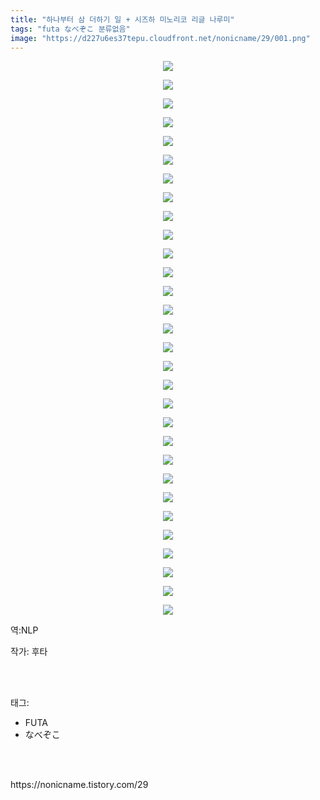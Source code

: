 ```yaml
---
title: "하나부터 삼 더하기 일 + 시즈하 미노리코 리글 나루미"
tags: "futa なべぞこ 분류없음"
image: "https://d227u6es37tepu.cloudfront.net/nonicname/29/001.png"
---
```

<div class="article">
<div class="tt_article_useless_p_margin"><p style="text-align: center; clear: none; float: none;"><img src="{{ site.imgserver6 }}/nonicname/29/001.png"/></p><p style="text-align: center; clear: none; float: none;"><img src="{{ site.imgserver6 }}/nonicname/29/002.png"/></p><p style="text-align: center; clear: none; float: none;"><img src="{{ site.imgserver6 }}/nonicname/29/003.png"/></p><p style="text-align: center; clear: none; float: none;"><img src="{{ site.imgserver6 }}/nonicname/29/004.png"/></p><p style="text-align: center; clear: none; float: none;"><img src="{{ site.imgserver6 }}/nonicname/29/005.png"/></p><p style="text-align: center; clear: none; float: none;"><img src="{{ site.imgserver6 }}/nonicname/29/006.png"/></p><p style="text-align: center; clear: none; float: none;"><img src="{{ site.imgserver6 }}/nonicname/29/007.png"/></p><p style="text-align: center; clear: none; float: none;"><img src="{{ site.imgserver6 }}/nonicname/29/008.png"/></p><p style="text-align: center; clear: none; float: none;"><img src="{{ site.imgserver6 }}/nonicname/29/009.png"/></p><p style="text-align: center; clear: none; float: none;"><img src="{{ site.imgserver6 }}/nonicname/29/010.png"/></p><p style="text-align: center; clear: none; float: none;"><img src="{{ site.imgserver6 }}/nonicname/29/011.png"/></p><p style="text-align: center; clear: none; float: none;"><img src="{{ site.imgserver6 }}/nonicname/29/012.png"/></p><p style="text-align: center; clear: none; float: none;"><img src="{{ site.imgserver6 }}/nonicname/29/013.png"/></p><p style="text-align: center; clear: none; float: none;"><img src="{{ site.imgserver6 }}/nonicname/29/014.png"/></p><p style="text-align: center; clear: none; float: none;"><img src="{{ site.imgserver6 }}/nonicname/29/015.png"/></p><p style="text-align: center; clear: none; float: none;"><img src="{{ site.imgserver6 }}/nonicname/29/016.png"/></p><p style="text-align: center; clear: none; float: none;"><img src="{{ site.imgserver6 }}/nonicname/29/017.png"/></p><p style="text-align: center; clear: none; float: none;"><img src="{{ site.imgserver6 }}/nonicname/29/018.png"/></p><p style="text-align: center; clear: none; float: none;"><img src="{{ site.imgserver6 }}/nonicname/29/019.png"/></p><p style="text-align: center; clear: none; float: none;"><img src="{{ site.imgserver6 }}/nonicname/29/020.png"/></p><p style="text-align: center; clear: none; float: none;"><img src="{{ site.imgserver6 }}/nonicname/29/021.png"/></p><p style="text-align: center; clear: none; float: none;"><img src="{{ site.imgserver6 }}/nonicname/29/022.png"/></p><p style="text-align: center; clear: none; float: none;"><img src="{{ site.imgserver6 }}/nonicname/29/023.png"/></p><p style="text-align: center; clear: none; float: none;"><img src="{{ site.imgserver6 }}/nonicname/29/024.png"/></p><p style="text-align: center; clear: none; float: none;"><img src="{{ site.imgserver6 }}/nonicname/29/025.png"/></p><p style="text-align: center; clear: none; float: none;"><img src="{{ site.imgserver6 }}/nonicname/29/026.png"/></p><p style="text-align: center; clear: none; float: none;"><img src="{{ site.imgserver6 }}/nonicname/29/027.png"/></p><p style="text-align: center; clear: none; float: none;"><img src="{{ site.imgserver6 }}/nonicname/29/028.png"/></p><p style="text-align: center; clear: none; float: none;"><img src="{{ site.imgserver6 }}/nonicname/29/029.png"/></p><p style="text-align: center; clear: none; float: none;"><img src="{{ site.imgserver6 }}/nonicname/29/030.png"/></p><p>역:NLP<br/></p></div>
<p>작가: 후타</p><br/>
</div><br/>
<div class="tagTrail">
<p>태그: </p>
<ul>
<li>FUTA</li>
<li>なべぞこ</li>
</ul>
</div><br/>

<br/>
<p id="refer">https://nonicname.tistory.com/29</p>
<br/>

